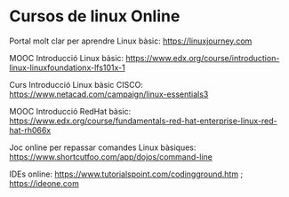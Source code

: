 # Cursos de linux Online

Portal molt clar per aprendre Linux bàsic: https://linuxjourney.com

MOOC Introducció Linux bàsic:  https://www.edx.org/course/introduction-linux-linuxfoundationx-lfs101x-1

Curs Introducció Linux bàsic CISCO: https://www.netacad.com/campaign/linux-essentials3

MOOC Introducció RedHat bàsic: https://www.edx.org/course/fundamentals-red-hat-enterprise-linux-red-hat-rh066x

Joc online per repassar comandes Linux bàsiques: https://www.shortcutfoo.com/app/dojos/command-line

IDEs online: https://www.tutorialspoint.com/codingground.htm ; https://ideone.com